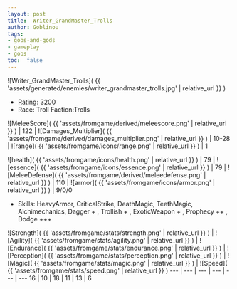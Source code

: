 ```yaml
---
layout: post
title:  Writer_GrandMaster_Trolls
author: Goblinou
tags:
- gobs-and-gods
- gameplay
- gobs
toc:  false
---
```


![Writer_GrandMaster_Trolls]( {{ 'assets/generated/enemies/writer_grandmaster_trolls.jpg' | relative_url }} )
- Rating: 3200
- Race: Troll  Faction:Trolls

![MeleeScore]( {{ 'assets/fromgame/derived/meleescore.png' | relative_url }} ) | 122 | ![Damages_Multiplier]( {{ 'assets/fromgame/derived/damages_multiplier.png' | relative_url }} ) | 10-28 | ![range]( {{ 'assets/fromgame/icons/range.png' | relative_url }} ) | 1


![health]( {{ 'assets/fromgame/icons/health.png' | relative_url }} ) | 79 | ![essence]( {{ 'assets/fromgame/icons/essence.png' | relative_url }} ) | 79 | ![MeleeDefense]( {{ 'assets/fromgame/derived/meleedefense.png' | relative_url }} ) | 110 | ![armor]( {{ 'assets/fromgame/icons/armor.png' | relative_url }} ) | 9/0/0

* Skills: HeavyArmor, CriticalStrike, DeathMagic, TeethMagic, Alchimechanics, Dagger + , Trollish + , ExoticWeapon + , Prophecy ++ , Dodge +++ 

![Strength]( {{ 'assets/fromgame/stats/strength.png' | relative_url }} ) | ![Agility]( {{ 'assets/fromgame/stats/agility.png' | relative_url }} ) | ![Endurance]( {{ 'assets/fromgame/stats/endurance.png' | relative_url }} ) | ![Perception]( {{ 'assets/fromgame/stats/perception.png' | relative_url }} ) | ![Magic]( {{ 'assets/fromgame/stats/magic.png' | relative_url }} ) | ![Speed]( {{ 'assets/fromgame/stats/speed.png' | relative_url }} )
--- | --- | --- | --- | --- | ---
16 | 10 | 18 | 11 | 13 | 6
